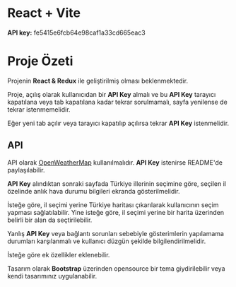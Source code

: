 # React + Vite
**API key:** fe5415e6fcb64e98caf1a33cd665eac3
# Proje Özeti

Projenin **React & Redux** ile geliştirilmiş olması beklenmektedir.

Proje, açılış olarak kullanıcıdan bir **API Key** almalı ve bu **API Key** tarayıcı kapatılana veya tab kapatılana kadar tekrar sorulmamalı, sayfa yenilense de tekrar istenmemelidir.

Eğer yeni tab açılır veya tarayıcı kapatılıp açılırsa tekrar **API Key** istenmelidir.

## API
API olarak [OpenWeatherMap](https://openweathermap.org/current) kullanılmalıdır. **API Key** istenirse README'de paylaşılabilir.

**API Key** alındıktan sonraki sayfada Türkiye illerinin seçimine göre, seçilen il özelinde anlık hava durumu bilgileri ekranda gösterilmelidir.

İsteğe göre, il seçimi yerine Türkiye haritası çıkarılarak kullanıcının seçim yapması sağlatılabilir. Yine isteğe göre, il seçimi yerine bir harita üzerinden belirli bir alan da seçtirilebilir.

Yanlış **API Key** veya bağlantı sorunları sebebiyle gösterimlerin yapılamama durumları karşılanmalı ve kullanıcı düzgün şekilde bilgilendirilmelidir.

İsteğe göre ek özellikler eklenebilir.

Tasarım olarak **Bootstrap** üzerinden opensource bir tema giydirilebilir veya kendi tasarımınız uygulanabilir.
